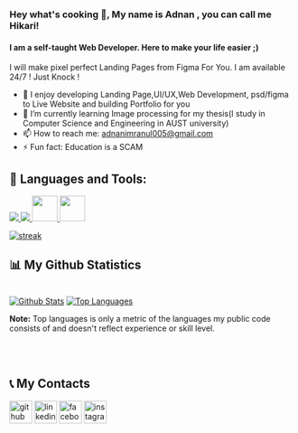 ### Hey what's cooking 🥳, My name is Adnan , you can call me Hikari!
#### I am a self-taught Web Developer. Here to make your life easier ;)
I will make pixel perfect Landing Pages from Figma For You. I am available 24/7 ! Just Knock !
<!--
<p><img align="right" src="https://github.com/AdnanSalazzar/AdnanSalazzar/assets/69186678/a99acc6a-5009-478c-b7b6-34678007de6b" width="390" height="320" margin-bottom="30px" /></p>
-->

- 🔭 I enjoy developing Landing Page,UI/UX,Web Development, psd/figma to Live Website and building Portfolio for you
- 🌱 I’m currently learning Image processing for my thesis(I study in Computer Science and Engineering in AUST university) 
- 📫 How to reach me: adnanimranul005@gmail.com 
- ⚡ Fun fact: Education is a SCAM

## 🚀 Languages and Tools:

<p align="left"> 
    <a href="https://en.wikipedia.org/wiki/C%2B%2B" target="_blank"> <img src="https://img.icons8.com/color/48/000000/c-plus-plus-logo.png"/> </a>
    <a href="https://developer.mozilla.org/en-US/docs/Web/JavaScript" target="_blank"> <img src="https://img.icons8.com/color/48/000000/javascript.png"/> </a> 
    <a href="https://www.w3.org/html/" target="_blank"> <img src="https://upload.wikimedia.org/wikipedia/commons/6/61/HTML5_logo_and_wordmark.svg" height="45px" width="45px"/> </a> 
    <a href="https://www.w3schools.com/css/" target="_blank"> <img src="https://upload.wikimedia.org/wikipedia/commons/d/d5/CSS3_logo_and_wordmark.svg" height="45px" width="45px"/> </a> 
</p>

<p align="left">
    <a href="https://github-readme-streak-stats.herokuapp.com/?user=AhnafTahmid1776&theme=black-ice&hide_border=true&stroke=0000&background=060A0CD0">
        <img title="🔥 Get streak stats for your profile at git.io/streak-stats" alt=" streak" src="https://github-readme-streak-stats.herokuapp.com/?user=AdnanSalazzar&theme=black-ice&hide_border=true&stroke=0000&background=060A0CD0"/>
    </a>
</p>


## 📊 My Github Statistics

  <br/>
    <a href="https://github-readme-stats.vercel.app/api?username=AdnanSalazzar&show_icons=true&count_private=true&theme=react&hide_border=true&bg_color=0D1117"><img alt="Github Stats" src="https://github-readme-stats.vercel.app/api?username=AdnanSalazzar&show_icons=true&count_private=true&theme=react&hide_border=true&bg_color=0D1117" /></a>
  <a href="https://github-readme-stats.vercel.app/api/top-langs/?username=AdnanSalazzar&langs_count=8&count_private=true&layout=compact&theme=react&hide_border=true&bg_color=0D1117"><img alt="Top Languages" src="https://github-readme-stats.vercel.app/api/top-langs/?username=AdnanSalazzar&langs_count=8&count_private=true&layout=compact&theme=react&hide_border=true&bg_color=0D1117" /></a>
  <br/>
  
  <b>Note:</b> Top languages is only a metric of the languages my public code consists of and doesn't reflect experience or skill level.
  
<br/>
<br/>

## 📞 My Contacts
[<img src='https://cdn.jsdelivr.net/npm/simple-icons@3.0.1/icons/github.svg' alt='github' height='40'>](https://github.com/AdnanSalazzar) 
[<img src='https://cdn.jsdelivr.net/npm/simple-icons@3.0.1/icons/linkedin.svg' alt='linkedin' height='40'>](linkedin.com/in/adnan-imranul-islam-3458291a9/)  [<img src='https://cdn.jsdelivr.net/npm/simple-icons@3.0.1/icons/facebook.svg' alt='facebook' height='40'>](https://www.facebook.com/imranulislam.adnan)
[<img src='https://cdn.jsdelivr.net/npm/simple-icons@3.0.1/icons/instagram.svg' alt='instagram' height='40'>](https://www.instagram.com/adnanshadow/)  

<!--
![GitHub Activity Graph](https://activity-graph.herokuapp.com/graph?username=AdnanSalazzar)  

-->
